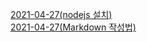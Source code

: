 [2021-04-27(nodejs 설치)](https://digndkssud.github.io/nodejs)  
[2021-04-27(Markdown 작성법)](https://digndkssud.github.io/markdown)

